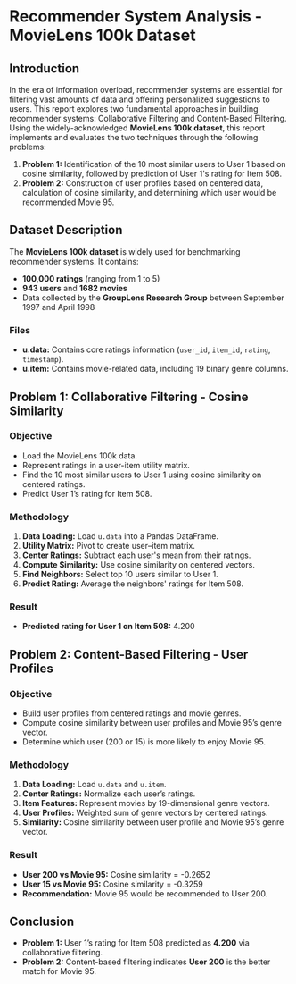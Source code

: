 # Recommender System Analysis - MovieLens 100k Dataset

## Introduction

In the era of information overload, recommender systems are essential for filtering vast amounts of data and offering personalized suggestions to users. This report explores two fundamental approaches in building recommender systems: Collaborative Filtering and Content-Based Filtering. Using the widely-acknowledged **MovieLens 100k dataset**, this report implements and evaluates the two techniques through the following problems:

1. **Problem 1:** Identification of the 10 most similar users to User 1 based on cosine similarity, followed by prediction of User 1's rating for Item 508.
2. **Problem 2:** Construction of user profiles based on centered data, calculation of cosine similarity, and determining which user would be recommended Movie 95.

## Dataset Description

The **MovieLens 100k dataset** is widely used for benchmarking recommender systems. It contains:

- **100,000 ratings** (ranging from 1 to 5)  
- **943 users** and **1682 movies**  
- Data collected by the **GroupLens Research Group** between September 1997 and April 1998  

### Files
- **u.data:** Contains core ratings information (`user_id`, `item_id`, `rating`, `timestamp`).  
- **u.item:** Contains movie-related data, including 19 binary genre columns.

## Problem 1: Collaborative Filtering - Cosine Similarity

### Objective
- Load the MovieLens 100k data.  
- Represent ratings in a user-item utility matrix.  
- Find the 10 most similar users to User 1 using cosine similarity on centered ratings.  
- Predict User 1’s rating for Item 508.

### Methodology
1. **Data Loading:** Load `u.data` into a Pandas DataFrame.  
2. **Utility Matrix:** Pivot to create user–item matrix.  
3. **Center Ratings:** Subtract each user's mean from their ratings.  
4. **Compute Similarity:** Use cosine similarity on centered vectors.  
5. **Find Neighbors:** Select top 10 users similar to User 1.  
6. **Predict Rating:** Average the neighbors' ratings for Item 508.

### Result
- **Predicted rating for User 1 on Item 508:** 4.200

## Problem 2: Content-Based Filtering - User Profiles

### Objective
- Build user profiles from centered ratings and movie genres.  
- Compute cosine similarity between user profiles and Movie 95’s genre vector.  
- Determine which user (200 or 15) is more likely to enjoy Movie 95.

### Methodology
1. **Data Loading:** Load `u.data` and `u.item`.  
2. **Center Ratings:** Normalize each user’s ratings.  
3. **Item Features:** Represent movies by 19-dimensional genre vectors.  
4. **User Profiles:** Weighted sum of genre vectors by centered ratings.  
5. **Similarity:** Cosine similarity between user profile and Movie 95’s genre vector.

### Result
- **User 200 vs Movie 95:** Cosine similarity = -0.2652  
- **User 15 vs Movie 95:** Cosine similarity = -0.3259  
- **Recommendation:** Movie 95 would be recommended to User 200.

## Conclusion

- **Problem 1:** User 1’s rating for Item 508 predicted as **4.200** via collaborative filtering.  
- **Problem 2:** Content-based filtering indicates **User 200** is the better match for Movie 95.
